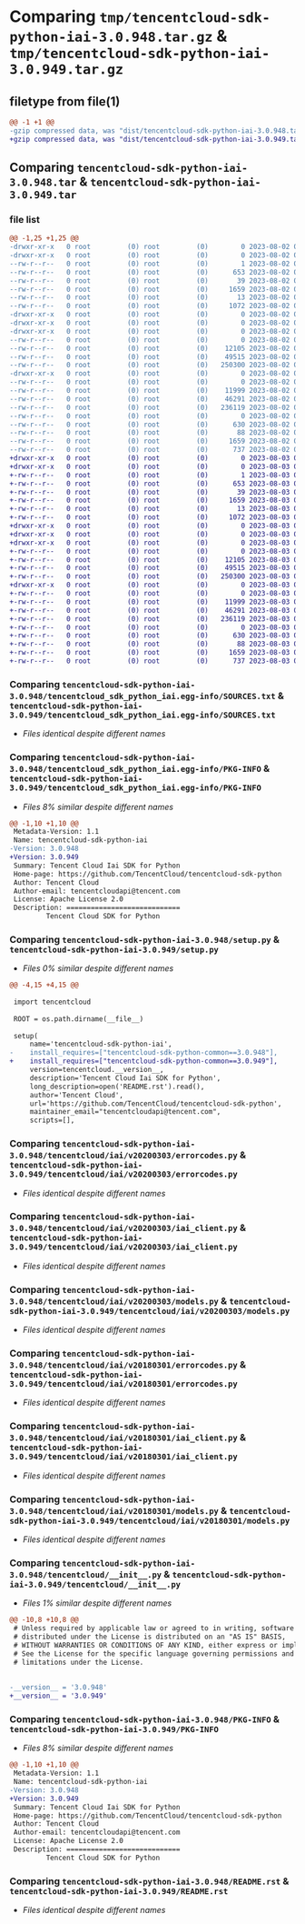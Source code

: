 # Comparing `tmp/tencentcloud-sdk-python-iai-3.0.948.tar.gz` & `tmp/tencentcloud-sdk-python-iai-3.0.949.tar.gz`

## filetype from file(1)

```diff
@@ -1 +1 @@
-gzip compressed data, was "dist/tencentcloud-sdk-python-iai-3.0.948.tar", last modified: Wed Aug  2 00:31:09 2023, max compression
+gzip compressed data, was "dist/tencentcloud-sdk-python-iai-3.0.949.tar", last modified: Thu Aug  3 00:27:22 2023, max compression
```

## Comparing `tencentcloud-sdk-python-iai-3.0.948.tar` & `tencentcloud-sdk-python-iai-3.0.949.tar`

### file list

```diff
@@ -1,25 +1,25 @@
-drwxr-xr-x   0 root         (0) root         (0)        0 2023-08-02 00:31:09.000000 tencentcloud-sdk-python-iai-3.0.948/
-drwxr-xr-x   0 root         (0) root         (0)        0 2023-08-02 00:31:09.000000 tencentcloud-sdk-python-iai-3.0.948/tencentcloud_sdk_python_iai.egg-info/
--rw-r--r--   0 root         (0) root         (0)        1 2023-08-02 00:31:09.000000 tencentcloud-sdk-python-iai-3.0.948/tencentcloud_sdk_python_iai.egg-info/dependency_links.txt
--rw-r--r--   0 root         (0) root         (0)      653 2023-08-02 00:31:09.000000 tencentcloud-sdk-python-iai-3.0.948/tencentcloud_sdk_python_iai.egg-info/SOURCES.txt
--rw-r--r--   0 root         (0) root         (0)       39 2023-08-02 00:31:09.000000 tencentcloud-sdk-python-iai-3.0.948/tencentcloud_sdk_python_iai.egg-info/requires.txt
--rw-r--r--   0 root         (0) root         (0)     1659 2023-08-02 00:31:09.000000 tencentcloud-sdk-python-iai-3.0.948/tencentcloud_sdk_python_iai.egg-info/PKG-INFO
--rw-r--r--   0 root         (0) root         (0)       13 2023-08-02 00:31:09.000000 tencentcloud-sdk-python-iai-3.0.948/tencentcloud_sdk_python_iai.egg-info/top_level.txt
--rw-r--r--   0 root         (0) root         (0)     1072 2023-08-02 00:31:09.000000 tencentcloud-sdk-python-iai-3.0.948/setup.py
-drwxr-xr-x   0 root         (0) root         (0)        0 2023-08-02 00:31:09.000000 tencentcloud-sdk-python-iai-3.0.948/tencentcloud/
-drwxr-xr-x   0 root         (0) root         (0)        0 2023-08-02 00:31:09.000000 tencentcloud-sdk-python-iai-3.0.948/tencentcloud/iai/
-drwxr-xr-x   0 root         (0) root         (0)        0 2023-08-02 00:31:09.000000 tencentcloud-sdk-python-iai-3.0.948/tencentcloud/iai/v20200303/
--rw-r--r--   0 root         (0) root         (0)        0 2023-08-02 00:31:09.000000 tencentcloud-sdk-python-iai-3.0.948/tencentcloud/iai/v20200303/__init__.py
--rw-r--r--   0 root         (0) root         (0)    12105 2023-08-02 00:31:09.000000 tencentcloud-sdk-python-iai-3.0.948/tencentcloud/iai/v20200303/errorcodes.py
--rw-r--r--   0 root         (0) root         (0)    49515 2023-08-02 00:31:09.000000 tencentcloud-sdk-python-iai-3.0.948/tencentcloud/iai/v20200303/iai_client.py
--rw-r--r--   0 root         (0) root         (0)   250300 2023-08-02 00:31:09.000000 tencentcloud-sdk-python-iai-3.0.948/tencentcloud/iai/v20200303/models.py
-drwxr-xr-x   0 root         (0) root         (0)        0 2023-08-02 00:31:09.000000 tencentcloud-sdk-python-iai-3.0.948/tencentcloud/iai/v20180301/
--rw-r--r--   0 root         (0) root         (0)        0 2023-08-02 00:31:09.000000 tencentcloud-sdk-python-iai-3.0.948/tencentcloud/iai/v20180301/__init__.py
--rw-r--r--   0 root         (0) root         (0)    11999 2023-08-02 00:31:09.000000 tencentcloud-sdk-python-iai-3.0.948/tencentcloud/iai/v20180301/errorcodes.py
--rw-r--r--   0 root         (0) root         (0)    46291 2023-08-02 00:31:09.000000 tencentcloud-sdk-python-iai-3.0.948/tencentcloud/iai/v20180301/iai_client.py
--rw-r--r--   0 root         (0) root         (0)   236119 2023-08-02 00:31:09.000000 tencentcloud-sdk-python-iai-3.0.948/tencentcloud/iai/v20180301/models.py
--rw-r--r--   0 root         (0) root         (0)        0 2023-08-02 00:31:09.000000 tencentcloud-sdk-python-iai-3.0.948/tencentcloud/iai/__init__.py
--rw-r--r--   0 root         (0) root         (0)      630 2023-08-02 00:31:09.000000 tencentcloud-sdk-python-iai-3.0.948/tencentcloud/__init__.py
--rw-r--r--   0 root         (0) root         (0)       88 2023-08-02 00:31:09.000000 tencentcloud-sdk-python-iai-3.0.948/setup.cfg
--rw-r--r--   0 root         (0) root         (0)     1659 2023-08-02 00:31:09.000000 tencentcloud-sdk-python-iai-3.0.948/PKG-INFO
--rw-r--r--   0 root         (0) root         (0)      737 2023-08-02 00:31:09.000000 tencentcloud-sdk-python-iai-3.0.948/README.rst
+drwxr-xr-x   0 root         (0) root         (0)        0 2023-08-03 00:27:22.000000 tencentcloud-sdk-python-iai-3.0.949/
+drwxr-xr-x   0 root         (0) root         (0)        0 2023-08-03 00:27:22.000000 tencentcloud-sdk-python-iai-3.0.949/tencentcloud_sdk_python_iai.egg-info/
+-rw-r--r--   0 root         (0) root         (0)        1 2023-08-03 00:27:22.000000 tencentcloud-sdk-python-iai-3.0.949/tencentcloud_sdk_python_iai.egg-info/dependency_links.txt
+-rw-r--r--   0 root         (0) root         (0)      653 2023-08-03 00:27:22.000000 tencentcloud-sdk-python-iai-3.0.949/tencentcloud_sdk_python_iai.egg-info/SOURCES.txt
+-rw-r--r--   0 root         (0) root         (0)       39 2023-08-03 00:27:22.000000 tencentcloud-sdk-python-iai-3.0.949/tencentcloud_sdk_python_iai.egg-info/requires.txt
+-rw-r--r--   0 root         (0) root         (0)     1659 2023-08-03 00:27:22.000000 tencentcloud-sdk-python-iai-3.0.949/tencentcloud_sdk_python_iai.egg-info/PKG-INFO
+-rw-r--r--   0 root         (0) root         (0)       13 2023-08-03 00:27:22.000000 tencentcloud-sdk-python-iai-3.0.949/tencentcloud_sdk_python_iai.egg-info/top_level.txt
+-rw-r--r--   0 root         (0) root         (0)     1072 2023-08-03 00:27:22.000000 tencentcloud-sdk-python-iai-3.0.949/setup.py
+drwxr-xr-x   0 root         (0) root         (0)        0 2023-08-03 00:27:22.000000 tencentcloud-sdk-python-iai-3.0.949/tencentcloud/
+drwxr-xr-x   0 root         (0) root         (0)        0 2023-08-03 00:27:22.000000 tencentcloud-sdk-python-iai-3.0.949/tencentcloud/iai/
+drwxr-xr-x   0 root         (0) root         (0)        0 2023-08-03 00:27:22.000000 tencentcloud-sdk-python-iai-3.0.949/tencentcloud/iai/v20200303/
+-rw-r--r--   0 root         (0) root         (0)        0 2023-08-03 00:27:22.000000 tencentcloud-sdk-python-iai-3.0.949/tencentcloud/iai/v20200303/__init__.py
+-rw-r--r--   0 root         (0) root         (0)    12105 2023-08-03 00:27:22.000000 tencentcloud-sdk-python-iai-3.0.949/tencentcloud/iai/v20200303/errorcodes.py
+-rw-r--r--   0 root         (0) root         (0)    49515 2023-08-03 00:27:22.000000 tencentcloud-sdk-python-iai-3.0.949/tencentcloud/iai/v20200303/iai_client.py
+-rw-r--r--   0 root         (0) root         (0)   250300 2023-08-03 00:27:22.000000 tencentcloud-sdk-python-iai-3.0.949/tencentcloud/iai/v20200303/models.py
+drwxr-xr-x   0 root         (0) root         (0)        0 2023-08-03 00:27:22.000000 tencentcloud-sdk-python-iai-3.0.949/tencentcloud/iai/v20180301/
+-rw-r--r--   0 root         (0) root         (0)        0 2023-08-03 00:27:22.000000 tencentcloud-sdk-python-iai-3.0.949/tencentcloud/iai/v20180301/__init__.py
+-rw-r--r--   0 root         (0) root         (0)    11999 2023-08-03 00:27:22.000000 tencentcloud-sdk-python-iai-3.0.949/tencentcloud/iai/v20180301/errorcodes.py
+-rw-r--r--   0 root         (0) root         (0)    46291 2023-08-03 00:27:22.000000 tencentcloud-sdk-python-iai-3.0.949/tencentcloud/iai/v20180301/iai_client.py
+-rw-r--r--   0 root         (0) root         (0)   236119 2023-08-03 00:27:22.000000 tencentcloud-sdk-python-iai-3.0.949/tencentcloud/iai/v20180301/models.py
+-rw-r--r--   0 root         (0) root         (0)        0 2023-08-03 00:27:22.000000 tencentcloud-sdk-python-iai-3.0.949/tencentcloud/iai/__init__.py
+-rw-r--r--   0 root         (0) root         (0)      630 2023-08-03 00:27:22.000000 tencentcloud-sdk-python-iai-3.0.949/tencentcloud/__init__.py
+-rw-r--r--   0 root         (0) root         (0)       88 2023-08-03 00:27:22.000000 tencentcloud-sdk-python-iai-3.0.949/setup.cfg
+-rw-r--r--   0 root         (0) root         (0)     1659 2023-08-03 00:27:22.000000 tencentcloud-sdk-python-iai-3.0.949/PKG-INFO
+-rw-r--r--   0 root         (0) root         (0)      737 2023-08-03 00:27:22.000000 tencentcloud-sdk-python-iai-3.0.949/README.rst
```

### Comparing `tencentcloud-sdk-python-iai-3.0.948/tencentcloud_sdk_python_iai.egg-info/SOURCES.txt` & `tencentcloud-sdk-python-iai-3.0.949/tencentcloud_sdk_python_iai.egg-info/SOURCES.txt`

 * *Files identical despite different names*

### Comparing `tencentcloud-sdk-python-iai-3.0.948/tencentcloud_sdk_python_iai.egg-info/PKG-INFO` & `tencentcloud-sdk-python-iai-3.0.949/tencentcloud_sdk_python_iai.egg-info/PKG-INFO`

 * *Files 8% similar despite different names*

```diff
@@ -1,10 +1,10 @@
 Metadata-Version: 1.1
 Name: tencentcloud-sdk-python-iai
-Version: 3.0.948
+Version: 3.0.949
 Summary: Tencent Cloud Iai SDK for Python
 Home-page: https://github.com/TencentCloud/tencentcloud-sdk-python
 Author: Tencent Cloud
 Author-email: tencentcloudapi@tencent.com
 License: Apache License 2.0
 Description: ============================
         Tencent Cloud SDK for Python
```

### Comparing `tencentcloud-sdk-python-iai-3.0.948/setup.py` & `tencentcloud-sdk-python-iai-3.0.949/setup.py`

 * *Files 0% similar despite different names*

```diff
@@ -4,15 +4,15 @@
 
 import tencentcloud
 
 ROOT = os.path.dirname(__file__)
 
 setup(
     name='tencentcloud-sdk-python-iai',
-    install_requires=["tencentcloud-sdk-python-common==3.0.948"],
+    install_requires=["tencentcloud-sdk-python-common==3.0.949"],
     version=tencentcloud.__version__,
     description='Tencent Cloud Iai SDK for Python',
     long_description=open('README.rst').read(),
     author='Tencent Cloud',
     url='https://github.com/TencentCloud/tencentcloud-sdk-python',
     maintainer_email="tencentcloudapi@tencent.com",
     scripts=[],
```

### Comparing `tencentcloud-sdk-python-iai-3.0.948/tencentcloud/iai/v20200303/errorcodes.py` & `tencentcloud-sdk-python-iai-3.0.949/tencentcloud/iai/v20200303/errorcodes.py`

 * *Files identical despite different names*

### Comparing `tencentcloud-sdk-python-iai-3.0.948/tencentcloud/iai/v20200303/iai_client.py` & `tencentcloud-sdk-python-iai-3.0.949/tencentcloud/iai/v20200303/iai_client.py`

 * *Files identical despite different names*

### Comparing `tencentcloud-sdk-python-iai-3.0.948/tencentcloud/iai/v20200303/models.py` & `tencentcloud-sdk-python-iai-3.0.949/tencentcloud/iai/v20200303/models.py`

 * *Files identical despite different names*

### Comparing `tencentcloud-sdk-python-iai-3.0.948/tencentcloud/iai/v20180301/errorcodes.py` & `tencentcloud-sdk-python-iai-3.0.949/tencentcloud/iai/v20180301/errorcodes.py`

 * *Files identical despite different names*

### Comparing `tencentcloud-sdk-python-iai-3.0.948/tencentcloud/iai/v20180301/iai_client.py` & `tencentcloud-sdk-python-iai-3.0.949/tencentcloud/iai/v20180301/iai_client.py`

 * *Files identical despite different names*

### Comparing `tencentcloud-sdk-python-iai-3.0.948/tencentcloud/iai/v20180301/models.py` & `tencentcloud-sdk-python-iai-3.0.949/tencentcloud/iai/v20180301/models.py`

 * *Files identical despite different names*

### Comparing `tencentcloud-sdk-python-iai-3.0.948/tencentcloud/__init__.py` & `tencentcloud-sdk-python-iai-3.0.949/tencentcloud/__init__.py`

 * *Files 1% similar despite different names*

```diff
@@ -10,8 +10,8 @@
 # Unless required by applicable law or agreed to in writing, software
 # distributed under the License is distributed on an "AS IS" BASIS,
 # WITHOUT WARRANTIES OR CONDITIONS OF ANY KIND, either express or implied.
 # See the License for the specific language governing permissions and
 # limitations under the License.
 
 
-__version__ = '3.0.948'
+__version__ = '3.0.949'
```

### Comparing `tencentcloud-sdk-python-iai-3.0.948/PKG-INFO` & `tencentcloud-sdk-python-iai-3.0.949/PKG-INFO`

 * *Files 8% similar despite different names*

```diff
@@ -1,10 +1,10 @@
 Metadata-Version: 1.1
 Name: tencentcloud-sdk-python-iai
-Version: 3.0.948
+Version: 3.0.949
 Summary: Tencent Cloud Iai SDK for Python
 Home-page: https://github.com/TencentCloud/tencentcloud-sdk-python
 Author: Tencent Cloud
 Author-email: tencentcloudapi@tencent.com
 License: Apache License 2.0
 Description: ============================
         Tencent Cloud SDK for Python
```

### Comparing `tencentcloud-sdk-python-iai-3.0.948/README.rst` & `tencentcloud-sdk-python-iai-3.0.949/README.rst`

 * *Files identical despite different names*

